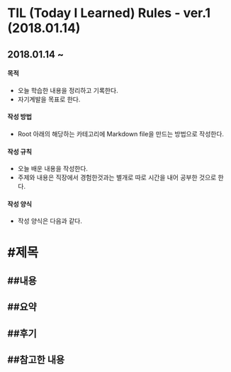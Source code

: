 # TIL (Today I Learned) Rules - ver.1 (2018.01.14)
## 2018.01.14 ~

#### 목적
* 오늘 학습한 내용을 정리하고 기록한다.
* 자기계발을 목표로 한다.

#### 작성 방법
* Root 아래의 해당하는 카테고리에 Markdown file을 만드는 방법으로 작성한다.

#### 작성 규칙
* 오늘 배운 내용을 작성한다. 
* 주제와 내용은 직장에서 경험한것과는 별개로 따로 시간을 내어 공부한 것으로 한다.

#### 작성 양식
* 작성 양식은 다음과 같다.

# #제목

## ##내용

## ##요약

## ##후기

## ##참고한 내용
